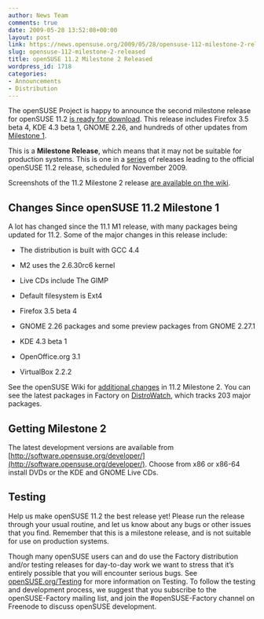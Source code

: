 ```yaml
---
author: News Team
comments: true
date: 2009-05-28 13:52:08+00:00
layout: post
link: https://news.opensuse.org/2009/05/28/opensuse-112-milestone-2-released/
slug: opensuse-112-milestone-2-released
title: openSUSE 11.2 Milestone 2 Released
wordpress_id: 1718
categories:
- Announcements
- Distribution
---
```


The openSUSE Project is happy to announce the second milestone release for openSUSE 11.2 [is ready for download](http://software.opensuse.org/developer). This release includes Firefox 3.5 beta 4, KDE 4.3 beta 1, GNOME 2.26, and hundreds of other updates from [Milestone 1](http://news.opensuse.org/2009/04/24/opensuse-112-milestone-1-released/).

This is a **Milestone Release**, which means that it may not be suitable for production systems. This is one in a [series](http://en.opensuse.org/Roadmap) of releases leading to the official openSUSE 11.2 release, scheduled for November 2009.

Screenshots of the 11.2 Milestone 2 release [are available on the wiki](http://en.opensuse.org/Screenshots/11.2_Milestones).


## Changes Since openSUSE 11.2 Milestone 1


A lot has changed since the 11.1 M1 release, with many packages being updated for 11.2. Some of the major changes in this release include:



	
  * The distribution is built with GCC 4.4

	
  * M2 uses the 2.6.30rc6 kernel

	
  * Live CDs include The GIMP

	
  * Default filesystem is Ext4

	
  * Firefox 3.5 beta 4

	
  * GNOME 2.26 packages and some preview packages from GNOME 2.27.1

	
  * KDE 4.3 beta 1

	
  * OpenOffice.org 3.1

	
  * VirtualBox 2.2.2


See the openSUSE Wiki for [additional changes](http://en.opensuse.org/Factory/News#Changes_between_openSUSE_11.2_Milestone_1_and_Milestone_2) in 11.2 Milestone 2. You can see the latest packages in Factory on [DistroWatch](http://distrowatch.com/table.php?distribution=suse), which tracks 203 major packages.


## Getting Milestone 2


The latest development versions are available from [http://software.opensuse.org/developer/](http://software.opensuse.org/developer/). Choose from x86 or x86-64 install DVDs or the KDE and GNOME Live CDs.


## Testing


Help us make openSUSE 11.2 the best release yet! Please run the release through your usual routine, and let us know about any bugs or other issues that you find. Remember that this is a milestone release, and is not suitable for use on production systems.

Though many openSUSE users can and do use the Factory distribution and/or testing releases for day-to-day work we want to stress that it’s entirely possible that you will encounter serious bugs. See [openSUSE.org/Testing](http://en.opensuse.org/Testing) for more information on Testing. To follow the testing and development process, we suggest that you subscribe to the openSUSE-Factory mailing list, and join the #openSUSE-Factory channel on Freenode to discuss openSUSE development.
